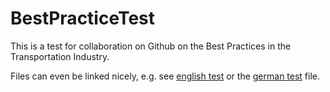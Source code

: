 # BestPracticeTest

This is a test for collaboration on Github on the Best Practices in the Transportation Industry.

Files can even be linked nicely, e.g. see [english test](test_english.md) or the [german test](test_german.md) file.

